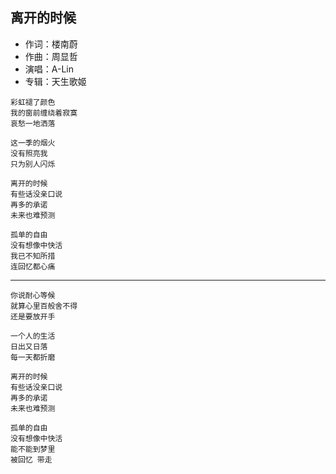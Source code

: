 ## 离开的时候

* 作词：楼南蔚
* 作曲：周显哲
* 演唱：A-Lin
* 专辑：天生歌姬

```
彩虹褪了颜色
我的窗前缠绕着寂寞
哀愁一地洒落

这一季的烟火
没有照亮我
只为别人闪烁

离开的时候
有些话没亲口说
再多的承诺
未来也难预测

孤单的自由
没有想像中快活
我已不知所措
连回忆都心痛
```

---

```
你说耐心等候
就算心里百般舍不得
还是要放开手

一个人的生活
日出又日落
每一天都折磨

离开的时候
有些话没亲口说
再多的承诺
未来也难预测

孤单的自由
没有想像中快活
能不能到梦里
被回忆 带走
```
